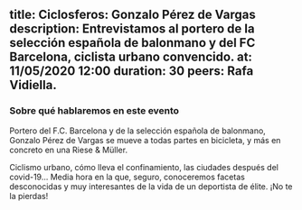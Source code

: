 title: Ciclosferos: Gonzalo Pérez de Vargas
description: Entrevistamos al portero de la selección española de balonmano y del FC Barcelona, ciclista urbano convencido. 
at: 11/05/2020 12:00
duration: 30
peers: Rafa Vidiella. 
----
### Sobre qué hablaremos en este evento

Portero del F.C. Barcelona y de la selección española de balonmano, Gonzalo Pérez de Vargas se mueve a todas partes en bicicleta, y más en concreto en una Riese & Müller. 

Ciclismo urbano, cómo lleva el confinamiento, las ciudades después del covid-19... Media hora en la que, seguro, conoceremos facetas desconocidas y muy interesantes de la vida de un deportista de élite. ¡No te la pierdas!
